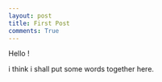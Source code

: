 ```yaml
---
layout: post
title: First Post
comments: True
---
```



Hello !

i think i shall put some words together here. 
